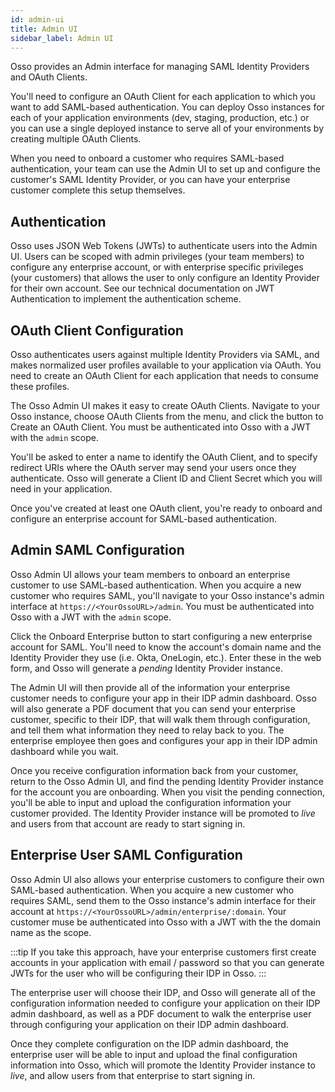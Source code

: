 ```yaml
---
id: admin-ui
title: Admin UI
sidebar_label: Admin UI
---
```


Osso provides an Admin interface for managing SAML Identity Providers and OAuth Clients. 

You'll need to configure an OAuth Client for each application to which you want to add SAML-based authentication. 
You can deploy Osso instances for each of your application environments (dev, staging, production, etc.) or 
you can use a single deployed instance to serve all of your environments by creating multiple OAuth Clients.

When you need to onboard a customer who requires SAML-based authentication, your team can use the Admin UI 
to set up and configure the customer's SAML Identity Provider, or you can have your enterprise customer 
complete this setup themselves.

## Authentication

Osso uses JSON Web Tokens (JWTs) to authenticate users into the Admin UI. Users can be scoped with 
admin privileges (your team members) to configure any enterprise account, or with enterprise specific 
privileges (your customers) that allows the user to only configure an Identity Provider for their own account. 
See our technical documentation on JWT Authentication to implement the authentication scheme.

## OAuth Client Configuration

Osso authenticates users against multiple Identity Providers via SAML, and makes normalized user profiles 
available to your application via OAuth. You need to create an OAuth Client 
for each application that needs to consume these profiles.

The Osso Admin UI makes it easy to create OAuth Clients. Navigate to your Osso instance, choose OAuth Clients 
from the menu, and click the button to Create an OAuth Client. You must be authenticated into Osso with a JWT 
with the `admin` scope.

You'll be asked to enter a name to identify the OAuth Client, and to specify redirect URIs where the OAuth server 
may send your users once they authenticate. Osso will generate a Client ID and Client Secret which you will 
need in your application.

Once you've created at least one OAuth client, you're ready to onboard and configure an enterprise account for 
SAML-based authentication.

## Admin SAML Configuration

Osso Admin UI allows your team members to onboard an enterprise customer to use SAML-based authentication. 
When you acquire a new customer who requires SAML, you'll navigate to your Osso instance's admin interface at
`https://<YourOssoURL>/admin`. You must be authenticated into Osso with a JWT with the `admin` scope.

Click the Onboard Enterprise button to start configuring a new enterprise account for SAML. You'll need to know 
the account's domain name and the Identity Provider they use (i.e. Okta, OneLogin, etc.). Enter these in the 
web form, and Osso will generate a _pending_ Identity Provider instance. 

The Admin UI will then provide all of the information your enterprise customer needs to configure your app in their 
IDP admin dashboard. Osso will also generate a PDF document that you can send your enterprise customer, specific to their 
IDP, that will walk them through configuration, and tell them what information they need to relay back to you. The 
enterprise employee then goes and configures your app in their IDP admin dashboard while you wait. 

Once you receive configuration information back from your customer, return to the Osso Admin UI, and find the pending 
Identity Provider instance for the account you are onboarding. When you visit the pending connection, you'll be 
able to input and upload the configuration information your customer provided. The Identity Provider instance will be 
promoted to _live_ and users from that account are ready to start signing in.

## Enterprise User SAML Configuration

Osso Admin UI also allows your enterprise customers to configure their own SAML-based authentication. 
When you acquire a new customer who requires SAML, send them to the Osso instance's admin interface for 
their account at `https://<YourOssoURL>/admin/enterprise/:domain`. Your customer muse be authenticated 
into Osso with a JWT with the the domain name as the scope.

:::tip
If you take this approach, have your enterprise customers first create accounts in your application 
with email / password so that you can generate JWTs for the user who will be configuring their IDP in Osso.
:::

The enterprise user will choose their IDP, and Osso will generate all of the configuration information 
needed to configure your application on their IDP admin dashboard, as well as a PDF document to walk the enterprise 
user through configuring your application on their IDP admin dashboard.

Once they complete configuration on the IDP admin dashboard, the enterprise user will be able to input and upload 
the final configuration information into Osso, which will promote the Identity Provider instance to _live_, 
and allow users from that enterprise to start signing in.
